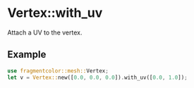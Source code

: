 # Vertex::with_uv

Attach a UV to the vertex.

## Example

```rust
use fragmentcolor::mesh::Vertex;
let v = Vertex::new([0.0, 0.0, 0.0]).with_uv([0.0, 1.0]);
```
